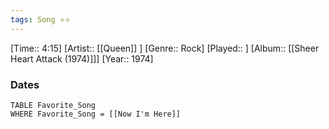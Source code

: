 ```yaml
---
tags: Song ⭐⭐ 
---
```

[Time:: 4:15]
[Artist:: [[Queen]] ]
[Genre:: Rock]
[Played:: ]
[Album:: [[Sheer Heart Attack (1974)]]]
[Year:: 1974]
### Dates
````dataview
TABLE Favorite_Song
WHERE Favorite_Song = [[Now I'm Here]]
````